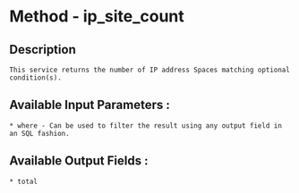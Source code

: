 # Method - ip_site_count
## Description

	This service returns the number of IP address Spaces matching optional condition(s).

## Available Input Parameters :

	* where - Can be used to filter the result using any output field in an SQL fashion.

## Available Output Fields :

	* total
